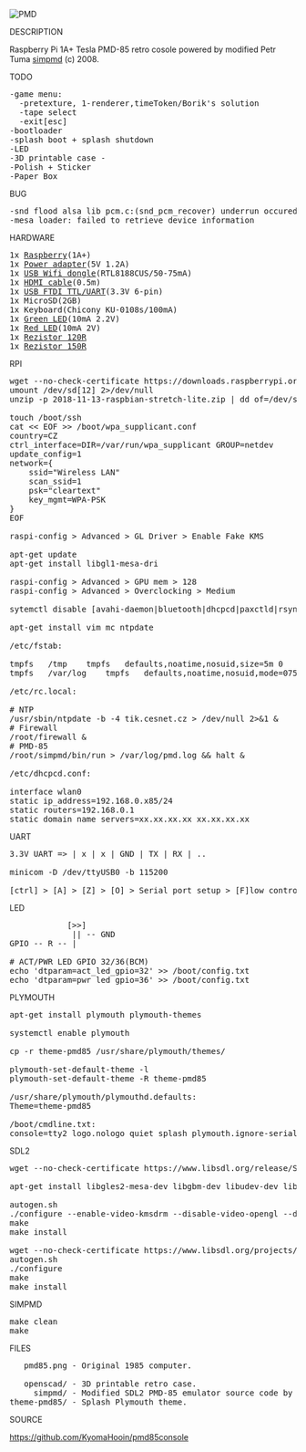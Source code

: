 ![PMD](https://github.com/kyomahooin/pmd85console/raw/master/pmd85.png "pmd85")

DESCRIPTION

Raspberry Pi 1A+ Tesla PMD-85 retro cosole powered by modified Petr Tuma <a href="https://github.com/ceresek/simpmd">simpmd</a> (c) 2008.

TODO

<pre>
-game menu:
  -pretexture, 1-renderer,timeToken/Borik's solution
  -tape select
  -exit[esc]
-bootloader
-splash boot + splash shutdown
-LED
-3D printable case -
-Polish + Sticker
-Paper Box
</pre>

BUG

<pre>
-snd flood alsa lib pcm.c:(snd_pcm_recover) underrun occured
-mesa loader: failed to retrieve device information
</pre>

HARDWARE

<pre>
1x <a href="http://rpishop.cz/248-raspberry-pi-1a">Raspberry</a>(1A+)
1x <a href="https://www.ges.cz/cz/usb-napajec-napajeci-adapter-mw-5v-1-2a-sun-usb-GES07507424.html">Power adapter</a>(5V 1.2A)
1x <a href="https://www.mironet.cz/edimax-wireless-nano-usb-20-adapter-80211n-150mbps-sw-wps+dp117994/">USB Wifi dongle</a>(RTL8188CUS/50-75mA)
1x <a href="https://www.czc.cz/gembird-cablexpert-kabel-hdmi-hdmi-0-5m-1-4-m-m-stineny-zlacene-kontakty-cerna/248060/produkt">HDMI cable</a>(0.5m)
1x <a href="https://www.aliexpress.com/item/New-High-Quality-USB-To-TTL-Serial-Module-FTDI-FT232RL-USB-3-3V-5V-To-TTL/32971767031.html">USB FTDI TTL/UART</a>(3.3V 6-pin)
1x MicroSD(2GB)
1x Keyboard(Chicony KU-0108s/100mA)
1x <a href="https://www.ges.cz/cz/l-934gd-GES10700054.html">Green LED</a>(10mA 2.2V)
1x <a href="https://www.ges.cz/cz/l-934id-GES10701762.html">Red LED</a>(10mA 2V)
1x <a href="https://www.ges.cz/cz/rm0207-120r-1-GES05300318.html">Rezistor 120R</a>
1x <a href="https://www.ges.cz/cz/rm0207-150r-1-GES05300319.html">Rezistor 150R</a>
</pre>

RPI

<pre>
wget --no-check-certificate https://downloads.raspberrypi.org/raspbian_lite_latest
umount /dev/sd[12] 2>/dev/null
unzip -p 2018-11-13-raspbian-stretch-lite.zip | dd of=/dev/sda bs=4M

touch /boot/ssh
cat << EOF >> /boot/wpa_supplicant.conf
country=CZ
ctrl_interface=DIR=/var/run/wpa_supplicant GROUP=netdev
update_config=1
network={
	ssid="Wireless LAN"
	scan_ssid=1
	psk="cleartext"
	key_mgmt=WPA-PSK
}
EOF

raspi-config > Advanced > GL Driver > Enable Fake KMS

apt-get update
apt-get install libgl1-mesa-dri

raspi-config > Advanced > GPU mem > 128
raspi-config > Advanced > Overclocking > Medium

sytemctl disable [avahi-daemon|bluetooth|dhcpcd|paxctld|rsync|triggerhappy|nfs-client.target|systemd-timesyncd]

apt-get install vim mc ntpdate

/etc/fstab:

tmpfs	/tmp	tmpfs	defaults,noatime,nosuid,size=5m	0	0
tmpfs	/var/log	tmpfs	defaults,noatime,nosuid,mode=0755,size=5m	0	0

/etc/rc.local:

# NTP
/usr/sbin/ntpdate -b -4 tik.cesnet.cz > /dev/null 2>&1 &
# Firewall
/root/firewall &
# PMD-85
/root/simpmd/bin/run > /var/log/pmd.log && halt &

/etc/dhcpcd.conf:

interface wlan0
static ip_address=192.168.0.x85/24
static routers=192.168.0.1
static domain_name_servers=xx.xx.xx.xx xx.xx.xx.xx
</pre>

UART

<pre>
3.3V UART => | x | x | GND | TX | RX | ..

minicom -D /dev/ttyUSB0 -b 115200

[ctrl] > [A] > [Z] > [O] > Serial port setup > [F]low control > Off  
</pre>

LED

<pre>
            [>>]
             || -- GND
GPIO -- R -- | 

# ACT/PWR LED GPIO 32/36(BCM)
echo 'dtparam=act_led_gpio=32' >> /boot/config.txt
echo 'dtparam=pwr_led_gpio=36' >> /boot/config.txt
</pre>

PLYMOUTH

<pre>
apt-get install plymouth plymouth-themes

systemctl enable plymouth

cp -r theme-pmd85 /usr/share/plymouth/themes/

plymouth-set-default-theme -l
plymouth-set-default-theme -R theme-pmd85

/usr/share/plymouth/plymouthd.defaults:
Theme=theme-pmd85

/boot/cmdline.txt:
console=tty2 logo.nologo quiet splash plymouth.ignore-serial-consoles vt.global_cursor_default=0
</pre>

SDL2

<pre>
wget --no-check-certificate https://www.libsdl.org/release/SDL2-2.0.9.tar.gz

apt-get install libgles2-mesa-dev libgbm-dev libudev-dev libasound2-dev liblzma-dev

autogen.sh
./configure --enable-video-kmsdrm --disable-video-opengl --disable-video-x11 --disable-video-rpi
make
make install

wget --no-check-certificate https://www.libsdl.org/projects/SDL_ttf/release/SDL2_ttf-2.0.15.tar.gz
autogen.sh
./configure
make
make install
</pre>

SIMPMD

<pre>
make clean
make
</pre>

FILES

<pre>
   pmd85.png - Original 1985 computer.    

   openscad/ - 3D printable retro case.
     simpmd/ - Modified SDL2 PMD-85 emulator source code by Petr Tuma (c) 2008.
theme-pmd85/ - Splash Plymouth theme.
</pre>

SOURCE

https://github.com/KyomaHooin/pmd85console

